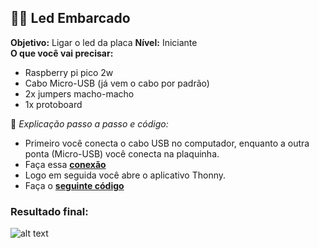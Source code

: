 ## 👋🏽 Led Embarcado <a name="led-embarcado"></a>
**Objetivo:** Ligar o led da placa 
**Nível:** Iniciante  
**O que você vai precisar:**
- Raspberry pi pico 2w
- Cabo Micro-USB (já vem o cabo por padrão)
- 2x jumpers macho-macho
- 1x protoboard

📘 *Explicação passo a passo e código:*
- Primeiro você conecta o cabo USB no computador, enquanto a outra ponta (Micro-USB) você conecta na plaquinha.
- Faça essa **[conexão](./assets/led.png)**
- Logo em seguida você abre o aplicativo Thonny.
- Faça o **[seguinte código](./src/led.py)**

### Resultado final:
![alt text](./assets/led-embarcado.gif)